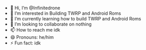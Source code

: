 - 👋 Hi, I’m @Infinitedrone
- 👀 I’m interested in Building TWRP and Android Roms
- 🌱 I’m currently learning how to build TWRP and Android Roms
- 💞️ I’m looking to collaborate on nothing
- 📫 How to reach me idk
- 😄 Pronouns: he/him
- ⚡ Fun fact: idk

<!---
Infinitedrone/Infinitedrone is a ✨ special ✨ repository because its `README.md` (this file) appears on your GitHub profile.
You can click the Preview link to take a look at your changes.
--->
